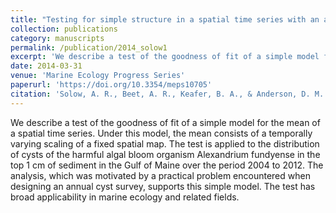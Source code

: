 ```yaml
---
title: "Testing for simple structure in a spatial time series with an application to the distribution of Alexandrium resting cysts in the Gulf of Maine"
collection: publications
category: manuscripts
permalink: /publication/2014_solow1
excerpt: 'We describe a test of the goodness of fit of a simple model for the mean of a spatial time series. Under this model, the mean consists of ...'
date: 2014-03-31
venue: 'Marine Ecology Progress Series'
paperurl: 'https://doi.org/10.3354/meps10705'
citation: 'Solow, A. R., Beet, A. R., Keafer, B. A., & Anderson, D. M. (2014). <i>Marine Ecology Progress Series</i> &quot;501:291-296.&quot;.'
---
```


We describe a test of the goodness of fit of a simple model for the mean of a spatial time series. Under this model, the mean consists of a temporally varying scaling of a fixed spatial map. The test is applied to the distribution of cysts of the harmful algal bloom organism Alexandrium fundyense in the top 1 cm of sediment in the Gulf of Maine over the period 2004 to 2012. The analysis, which was motivated by a practical problem encountered when designing an annual cyst survey, supports this simple model. The test has broad applicability in marine ecology and related fields.